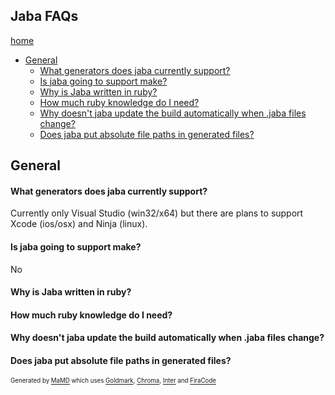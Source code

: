 ## Jaba FAQs
[home](index.html)  

- [General](#General)
  - [What generators does jaba currently support?](#Whatgeneratorsdoes)
  - [Is jaba going to support make?](#Isjabagoingtosup)
  - [Why is Jaba written in ruby?](#WhyisJabawritten)
  - [How much ruby knowledge do I need?](#Howmuchrubyknowle)
  - [Why doesn't jaba update the build automatically when .jaba files change?](#Whydoesn'tjabaupd)
  - [Does jaba put absolute file paths in generated files?](#Doesjabaputabsolu)

<a id="General"></a>
## General
<a id="Whatgeneratorsdoes"></a>
#### What generators does jaba currently support?
Currently only Visual Studio (win32/x64) but there are plans to support Xcode (ios/osx) and Ninja (linux).

<a id="Isjabagoingtosup"></a>
#### Is jaba going to support make?
No

<a id="WhyisJabawritten"></a>
#### Why is Jaba written in ruby?


<a id="Howmuchrubyknowle"></a>
#### How much ruby knowledge do I need?


<a id="Whydoesn'tjabaupd"></a>
#### Why doesn't jaba update the build automatically when .jaba files change?


<a id="Doesjabaputabsolu"></a>
#### Does jaba put absolute file paths in generated files?



<sub><sup>Generated by <a href="https://github.com/ishani/MaMD">MaMD</a> which uses <a href="https://github.com/yuin/goldmark">Goldmark</a>, <a href="https://github.com/alecthomas/chroma">Chroma</a>, <a href="https://rsms.me/inter">Inter</a> and <a href="https://github.com/tonsky/FiraCode">FiraCode</a></sup></sub>
